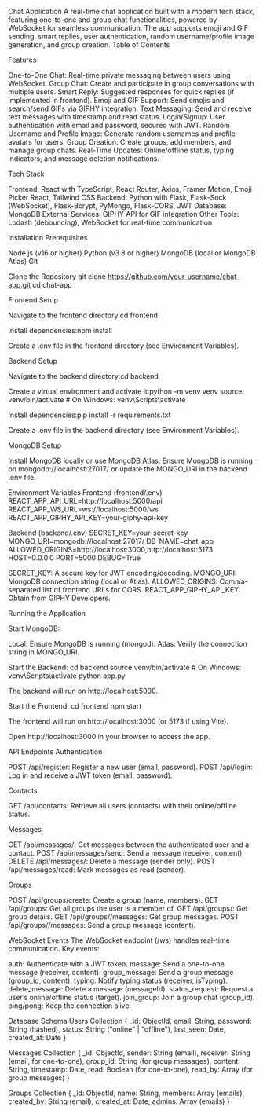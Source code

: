Chat Application
A real-time chat application built with a modern tech stack, featuring one-to-one and group chat functionalities, powered by WebSocket for seamless communication. The app supports emoji and GIF sending, smart replies, user authentication, random username/profile image generation, and group creation.
Table of Contents


Features

One-to-One Chat: Real-time private messaging between users using WebSocket.
Group Chat: Create and participate in group conversations with multiple users.
Smart Reply: Suggested responses for quick replies (if implemented in frontend).
Emoji and GIF Support: Send emojis and search/send GIFs via GIPHY integration.
Text Messaging: Send and receive text messages with timestamp and read status.
Login/Signup: User authentication with email and password, secured with JWT.
Random Username and Profile Image: Generate random usernames and profile avatars for users.
Group Creation: Create groups, add members, and manage group chats.
Real-Time Updates: Online/offline status, typing indicators, and message deletion notifications.

Tech Stack

Frontend: React with TypeScript, React Router, Axios, Framer Motion, Emoji Picker React, Tailwind CSS
Backend: Python with Flask, Flask-Sock (WebSocket), Flask-Bcrypt, PyMongo, Flask-CORS, JWT
Database: MongoDB
External Services: GIPHY API for GIF integration
Other Tools: Lodash (debouncing), WebSocket for real-time communication

Installation
Prerequisites

Node.js (v16 or higher)
Python (v3.8 or higher)
MongoDB (local or MongoDB Atlas)
Git

Clone the Repository
git clone https://github.com/your-username/chat-app.git
cd chat-app

Frontend Setup

Navigate to the frontend directory:cd frontend


Install dependencies:npm install


Create a .env file in the frontend directory (see Environment Variables).

Backend Setup

Navigate to the backend directory:cd backend


Create a virtual environment and activate it:python -m venv venv
source venv/bin/activate  # On Windows: venv\Scripts\activate


Install dependencies:pip install -r requirements.txt


Create a .env file in the backend directory (see Environment Variables).

MongoDB Setup

Install MongoDB locally or use MongoDB Atlas.
Ensure MongoDB is running on mongodb://localhost:27017/ or update the MONGO_URI in the backend .env file.

Environment Variables
Frontend (frontend/.env)
REACT_APP_API_URL=http://localhost:5000/api
REACT_APP_WS_URL=ws://localhost:5000/ws
REACT_APP_GIPHY_API_KEY=your-giphy-api-key

Backend (backend/.env)
SECRET_KEY=your-secret-key
MONGO_URI=mongodb://localhost:27017/
DB_NAME=chat_app
ALLOWED_ORIGINS=http://localhost:3000,http://localhost:5173
HOST=0.0.0.0
PORT=5000
DEBUG=True


SECRET_KEY: A secure key for JWT encoding/decoding.
MONGO_URI: MongoDB connection string (local or Atlas).
ALLOWED_ORIGINS: Comma-separated list of frontend URLs for CORS.
REACT_APP_GIPHY_API_KEY: Obtain from GIPHY Developers.

Running the Application

Start MongoDB:

Local: Ensure MongoDB is running (mongod).
Atlas: Verify the connection string in MONGO_URI.


Start the Backend:
cd backend
source venv/bin/activate  # On Windows: venv\Scripts\activate
python app.py

The backend will run on http://localhost:5000.

Start the Frontend:
cd frontend
npm start

The frontend will run on http://localhost:3000 (or 5173 if using Vite).

Open http://localhost:3000 in your browser to access the app.


API Endpoints
Authentication

POST /api/register: Register a new user (email, password).
POST /api/login: Log in and receive a JWT token (email, password).

Contacts

GET /api/contacts: Retrieve all users (contacts) with their online/offline status.

Messages

GET /api/messages/: Get messages between the authenticated user and a contact.
POST /api/messages/send: Send a message (receiver, content).
DELETE /api/messages/: Delete a message (sender only).
POST /api/messages/read: Mark messages as read (sender).

Groups

POST /api/groups/create: Create a group (name, members).
GET /api/groups: Get all groups the user is a member of.
GET /api/groups/: Get group details.
GET /api/groups//messages: Get group messages.
POST /api/groups//messages: Send a group message (content).

WebSocket Events
The WebSocket endpoint (/ws) handles real-time communication. Key events:

auth: Authenticate with a JWT token.
message: Send a one-to-one message (receiver, content).
group_message: Send a group message (group_id, content).
typing: Notify typing status (receiver, isTyping).
delete_message: Delete a message (messageId).
status_request: Request a user’s online/offline status (target).
join_group: Join a group chat (group_id).
ping/pong: Keep the connection alive.

Database Schema
Users Collection
{
  _id: ObjectId,
  email: String,
  password: String (hashed),
  status: String ("online" | "offline"),
  last_seen: Date,
  created_at: Date
}

Messages Collection
{
  _id: ObjectId,
  sender: String (email),
  receiver: String (email, for one-to-one),
  group_id: String (for group messages),
  content: String,
  timestamp: Date,
  read: Boolean (for one-to-one),
  read_by: Array<String> (for group messages)
}

Groups Collection
{
  _id: ObjectId,
  name: String,
  members: Array<String> (emails),
  created_by: String (email),
  created_at: Date,
  admins: Array<String> (emails)
}

